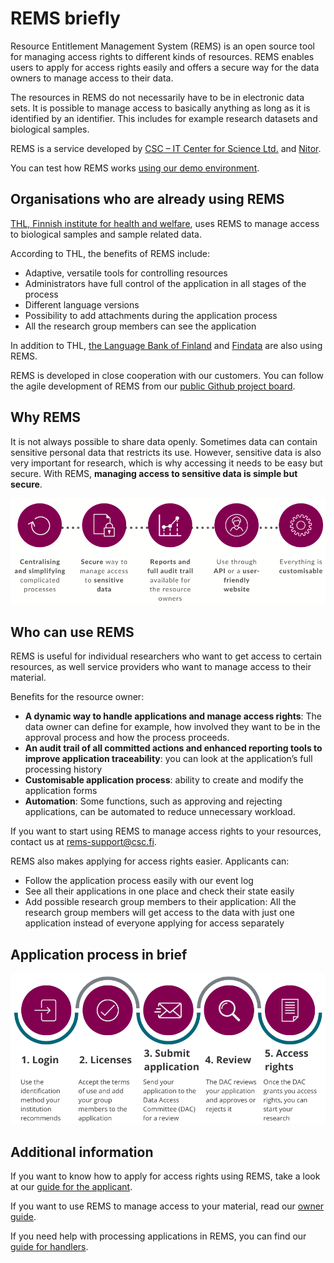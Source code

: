 # REMS briefly

Resource Entitlement Management System (REMS) is an open source tool for managing access rights to different kinds of resources. REMS enables users to apply for access rights easily and offers a secure way for the data owners to manage access to their data.

The resources in REMS do not necessarily have to be in electronic data sets. It is possible to manage access to basically anything as long as it is identified by an identifier. This includes for example research datasets and biological samples.

REMS is a service developed by [CSC – IT Center for Science Ltd.](https://www.csc.fi/en/home) and [Nitor](https://www.nitor.com/en).

You can test how REMS works [using our demo environment](https://rems-demo.rahtiapp.fi).

## Organisations who are already using REMS

[THL, Finnish institute for health and welfare](https://thl.fi/en/web/thl-biobank/for-researchers/application-process/thl-biobank-application-portal), uses REMS to manage access to biological samples and sample related data.

According to THL, the benefits of REMS include:

- Adaptive, versatile tools for controlling resources
- Administrators have full control of the application in all stages of the process
- Different language versions
- Possibility to add attachments during the application process
- All the research group members can see the application

In addition to THL, [the Language Bank of Finland](https://www.kielipankki.fi/language-bank/) and [Findata](https://www.findata.fi/en/services/data-requests/) are also using REMS.

REMS is developed in close cooperation with our customers. You can follow the agile development of REMS from our [public Github project board](https://github.com/CSCfi/rems/projects/1).

## Why REMS

It is not always possible to share data openly. Sometimes data can contain sensitive personal data that restricts its use. However, sensitive data is also very important for research, which is why accessing it needs to be easy but secure. With REMS, **managing access to sensitive data is simple but secure**.

![REMS features](img/features.png)

## Who can use REMS

REMS is useful for individual researchers who want to get access to certain resources, as well service providers who want to manage access to their material.

Benefits for the resource owner:

- **A dynamic way to handle applications and manage access rights**: The data owner can define for example, how involved they want to be in the approval process and how the process proceeds.
- **An audit trail of all committed actions and enhanced reporting tools to improve application traceability**: you can look at the application’s full processing history
- **Customisable application process**: ability to create and modify the application forms
- **Automation**: Some functions, such as approving and rejecting applications, can be automated to reduce unnecessary workload.

If you want to start using REMS to manage access rights to your resources, contact us at rems-support@csc.fi.

REMS also makes applying for access rights easier. Applicants can:

- Follow the application process easily with our event log
- See all their applications in one place and check their state easily
- Add possible research group members to their application: All the research group members will get access to the data with just one application instead of everyone applying for access separately

## Application process in brief

![Application process](img/application_process.png)

## Additional information

If you want to know how to apply for access rights using REMS, take a look at our [guide for the applicant](applicant.md).

If you want to use REMS to manage access to your material, read our [owner guide](owner.md).

If you need help with processing applications in REMS, you can find our [guide for handlers](handler.md).
